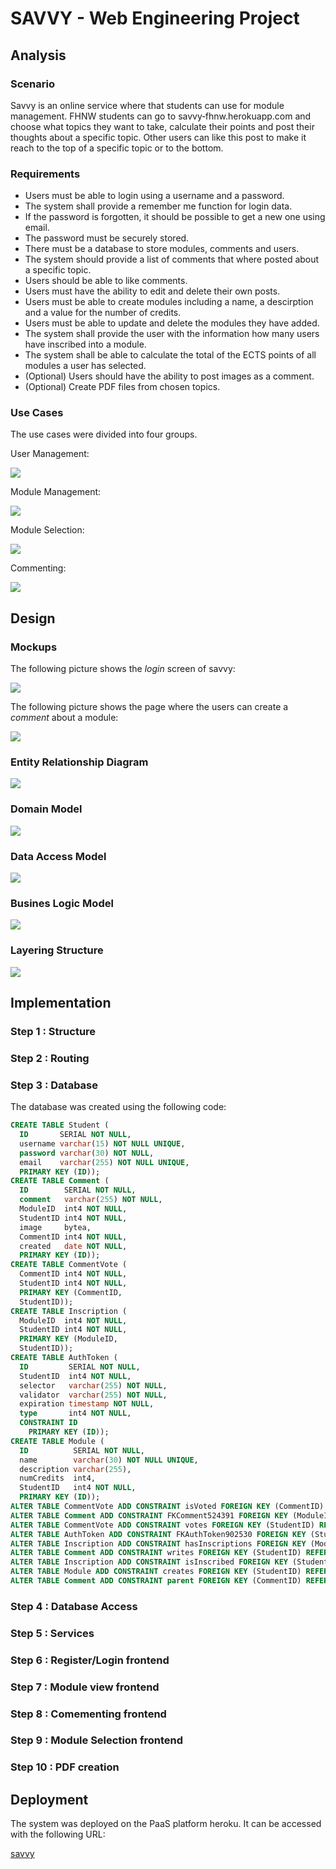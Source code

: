 # SAVVY - Web Engineering Project
## Analysis
### Scenario

Savvy is an online service where that students can use for module management. FHNW students can go to 
savvy&#8209;fhnw.herokuapp.com and choose what topics they want to take, calculate their points and post their thoughts about a specific topic. Other users can like this post to make it reach to the top of a specific topic or to the bottom.

### Requirements

- Users must be able to login using a username and a password.
- The system shall provide a remember me function for login data.
- If the password is forgotten, it should be possible to get a new one using email.  
- The password must be securely stored.  
- There must be a database to store modules, comments and users.
- The system should provide a list of comments that where posted about a specific topic. 
- Users should be able to like comments.
- Users must have the ability to edit and delete their own posts.
- Users must be able to create modules including a name, a descirption and a value for the number of credits.
- Users must be able to update and delete the modules they have added.
- The system shall provide the user with the information how many users have inscribed into a module.
- The system shall be able to calculate the total of the ECTS points of all modules a user has selected.
- (Optional) Users should have the ability to post images as a comment.
- (Optional) Create PDF files from chosen topics.

### Use Cases
The use cases were divided into four groups.

User Management:

![](modeling/usecases/User-Management.jpg)

Module Management:

![](modeling/usecases/Module-Management.jpg)

Module Selection:

![](modeling/usecases/Module-Selection.jpg)

Commenting:

![](modeling/usecases/Commenting.jpg)

## Design
### Mockups
The following picture shows the *login* screen of savvy:

![](modeling/mockups/Savvy-Initial.jpg)

The following picture shows the page where the users can create a *comment* about a module:

![](modeling/mockups/Savvy-Main.jpg)

### Entity Relationship Diagram
![](modeling/architecture/WebpageData.jpg)
### Domain Model
![](modeling/architecture/Class-Diagram.jpg)
### Data Access Model 
![](modeling/architecture/Data-Access-Model.jpg)
### Busines Logic Model
![](modeling/architecture/Services.jpg)
### Layering Structure
![](modeling/architecture/Layering-Structure.jpg) 	

## Implementation
### Step 1 : Structure
### Step 2 : Routing
### Step 3 : Database
The database was created using the following code:
```SQL
CREATE TABLE Student (
  ID       SERIAL NOT NULL, 
  username varchar(15) NOT NULL UNIQUE, 
  password varchar(30) NOT NULL, 
  email    varchar(255) NOT NULL UNIQUE, 
  PRIMARY KEY (ID));
CREATE TABLE Comment (
  ID        SERIAL NOT NULL, 
  comment   varchar(255) NOT NULL, 
  ModuleID  int4 NOT NULL, 
  StudentID int4 NOT NULL, 
  image     bytea, 
  CommentID int4 NOT NULL, 
  created   date NOT NULL, 
  PRIMARY KEY (ID));
CREATE TABLE CommentVote (
  CommentID int4 NOT NULL, 
  StudentID int4 NOT NULL, 
  PRIMARY KEY (CommentID, 
  StudentID));
CREATE TABLE Inscription (
  ModuleID  int4 NOT NULL, 
  StudentID int4 NOT NULL, 
  PRIMARY KEY (ModuleID, 
  StudentID));
CREATE TABLE AuthToken (
  ID         SERIAL NOT NULL, 
  StudentID  int4 NOT NULL, 
  selector   varchar(255) NOT NULL, 
  validator  varchar(255) NOT NULL, 
  expiration timestamp NOT NULL, 
  type       int4 NOT NULL, 
  CONSTRAINT ID 
    PRIMARY KEY (ID));
CREATE TABLE Module (
  ID          SERIAL NOT NULL, 
  name        varchar(30) NOT NULL UNIQUE, 
  description varchar(255), 
  numCredits  int4, 
  StudentID   int4 NOT NULL, 
  PRIMARY KEY (ID));
ALTER TABLE CommentVote ADD CONSTRAINT isVoted FOREIGN KEY (CommentID) REFERENCES Comment (ID);
ALTER TABLE Comment ADD CONSTRAINT FKComment524391 FOREIGN KEY (ModuleID) REFERENCES Module (ID);
ALTER TABLE CommentVote ADD CONSTRAINT votes FOREIGN KEY (StudentID) REFERENCES Student (ID);
ALTER TABLE AuthToken ADD CONSTRAINT FKAuthToken902530 FOREIGN KEY (StudentID) REFERENCES Student (ID);
ALTER TABLE Inscription ADD CONSTRAINT hasInscriptions FOREIGN KEY (ModuleID) REFERENCES Module (ID);
ALTER TABLE Comment ADD CONSTRAINT writes FOREIGN KEY (StudentID) REFERENCES Student (ID);
ALTER TABLE Inscription ADD CONSTRAINT isInscribed FOREIGN KEY (StudentID) REFERENCES Student (ID);
ALTER TABLE Module ADD CONSTRAINT creates FOREIGN KEY (StudentID) REFERENCES Student (ID);
ALTER TABLE Comment ADD CONSTRAINT parent FOREIGN KEY (CommentID) REFERENCES Comment (ID);

```
### Step 4 : Database Access
### Step 5 : Services
### Step 6 : Register/Login frontend
### Step 7 : Module view frontend
### Step 8 : Comementing frontend
### Step 9 : Module Selection frontend
### Step 10 : PDF creation


## Deployment
The system was deployed on the PaaS platform heroku. It can be accessed with the following URL:


[savvy](https://savvy-fhnw.herokuapp.com/)

